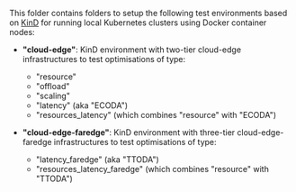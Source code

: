 This folder contains folders to setup the following test environments based on [KinD](https://kind.sigs.k8s.io/) for running local Kubernetes clusters using Docker container nodes:

- **"cloud-edge"**: KinD environment with two-tier cloud-edge infrastructures to test optimisations of type:
    - "resource"
    - "offload"
    - "scaling"
    - "latency" (aka "ECODA")
    - "resources_latency" (which combines "resource" with "ECODA")    
    
    
- **"cloud-edge-faredge"**: KinD environment with  three-tier cloud-edge-faredge infrastructures to test optimisations of type:
     - "latency_faredge" (aka "TTODA")
     - "resources_latency_faredge" (which combines "resource" with "TTODA")    
    
